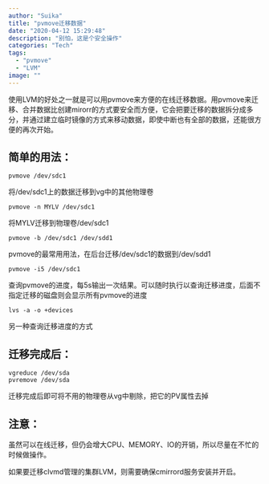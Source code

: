 ```yaml
---
author: "Suika"
title: "pvmove迁移数据"
date: "2020-04-12 15:29:48"
description: "别怕，这是个安全操作"
categories: "Tech"
tags: 
  - "pvmove"
  - "LVM"
image: ""
---
```


使用LVM的好处之一就是可以用pvmove来方便的在线迁移数据。用pvmove来迁移、合并数据比创建mirorr的方式要安全而方便，它会把要迁移的数据拆分成多分，并通过建立临时镜像的方式来移动数据，即使中断也有全部的数据，还能很方便的再次开始。

## 简单的用法：

```
pvmove /dev/sdc1
```
将/dev/sdc1上的数据迁移到vg中的其他物理卷

```
pvmove -n MYLV /dev/sdc1
```
将MYLV迁移到物理卷/dev/sdc1

```
pvmove -b /dev/sdc1 /dev/sdd1
```
pvmove的最常用用法，在后台迁移/dev/sdc1的数据到/dev/sdd1

```
pvmove -i5 /dev/sdc1
```
查询pvmove的进度，每5s输出一次结果。可以随时执行以查询迁移进度，后面不指定迁移的磁盘则会显示所有pvmove的进度
```
lvs -a -o +devices
```
另一种查询迁移进度的方式

## 迁移完成后：

```
vgreduce /dev/sda
pvremove /dev/sda
```
迁移完成后即可将不用的物理卷从vg中剔除，把它的PV属性去掉

## 注意：
虽然可以在线迁移，但仍会增大CPU、MEMORY、IO的开销，所以尽量在不忙的时候做操作。

如果要迁移clvmd管理的集群LVM，则需要确保cmirrord服务安装并开启。